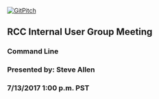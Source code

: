 [![GitPitch](https://gitpitch.com/assets/badge.svg)](https://gitpitch.com/steveAllen0112/CommandLine/master?grs=github&t=white)

## RCC Internal User Group Meeting
### Command Line
### Presented by: Steve Allen
### 7/13/2017 1:00 p.m. PST

